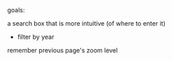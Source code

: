 

goals:

a search box that is more intuitive (of where to enter it) 
 * filter by year

remember previous page's zoom level

